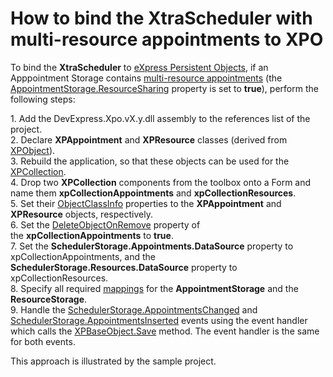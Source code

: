 # How to bind the XtraScheduler with multi-resource appointments to XPO


<p>To bind the <strong>XtraScheduler</strong> to <a href="http://devexpress.com/Products/NET/XPO/">eXpress Persistent Objects</a>, if an Apppointment Storage contains <a href="https://documentation.devexpress.com/#WindowsForms/CustomDocument4217">multi-resource appointments</a> (the <a href="http://devexpress.com/Help/Content.aspx?help=XtraScheduler&document=DevExpressXtraSchedulerAppointmentStorageResourceSharingtopic.htm">AppointmentStorage.ResourceSharing</a> property is set to <strong>true</strong>), perform the following steps:</p>
<p>1. Add the DevExpress.Xpo.vX.y.dll assembly to the references list of the project.<br />2. Declare <strong>XPAppointment</strong> and <strong>XPResource</strong> classes (derived from <a href="http://documentation.devexpress.com/#XPO/CustomDocument2030">XPObject</a>).<br />3. Rebuild the application, so that these objects can be used for the <a href="http://documentation.devexpress.com/#XPO/CustomDocument2031">XPCollection</a>.<br />4. Drop two <strong>XPCollection</strong> components from the toolbox onto a Form and name them <strong>xpCollectionAppointments</strong> and <strong>xpCollectionResources</strong>.<br />5. Set their <a href="http://documentation.devexpress.com/#XPO/DevExpressXpoXPCollection_ObjectClassInfotopic">ObjectClassInfo</a> properties to the <strong>XPAppointment</strong> and <strong>XPResource</strong> objects, respectively.<br />6. Set the <a href="http://help.devexpress.com/#CoreLibraries/DevExpressXpoXPBaseCollection_DeleteObjectOnRemovetopic">DeleteObjectOnRemove</a> property of the <strong>xpCollectionAppointments</strong> to <strong>true</strong>.<br />7. Set the <strong>SchedulerStorage.Appointments.DataSource</strong> property to xpCollectionAppointments, and the <strong>SchedulerStorage.Resources.DataSource</strong> property to xpCollectionResources.<br />8. Specify all required <a href="http://documentation.devexpress.com/#WindowsForms/CustomDocument3289">mappings</a> for the <strong>AppointmentStorage</strong> and the <strong>ResourceStorage</strong>.<br />9. Handle the <a href="http://documentation.devexpress.com/#WindowsForms/DevExpressXtraSchedulerSchedulerStorageBase_AppointmentsChangedtopic">SchedulerStorage.AppointmentsChanged</a> and <a href="http://documentation.devexpress.com/#WindowsForms/DevExpressXtraSchedulerSchedulerStorageBase_AppointmentsInsertedtopic">SchedulerStorage.AppointmentsInserted</a> events using the event handler which calls the <a href="http://documentation.devexpress.com/#XPO/DevExpressXpoXPBaseObject_Savetopic">XPBaseObject.Save</a> method. The event handler is the same for both events.</p>
<p>This approach is illustrated by the sample project.</p>

<br/>


